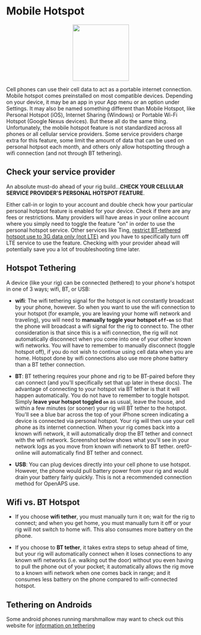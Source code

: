 # Mobile Hotspot

<p align="center">
<img src="../img/watch.png" width="150">
</p>

Cell phones can use their cell data to act as a portable internet connection.  Mobile hotspot comes preinstalled on most compatible devices. Depending on your device, it may be an app in your App menu or an option under Settings. It may also be named something different than Mobile Hotspot, like Personal Hotspot (iOS), Internet Sharing (Windows) or Portable Wi-Fi Hotspot (Google Nexus devices). But these all do the same thing.  Unfortunately, the mobile hotspot feature is not standardized across all phones or all cellular service providers.  Some service providers charge extra for this feature, some limit the amount of data that can be used on personal hotpsot each month, and others only allow hotspotting through a wifi connection (and not through BT tethering).  

## Check your service provider

An absolute must-do ahead of your rig build...**CHECK YOUR CELLULAR SERVICE PROVIDER'S PERSONAL HOTSPOT FEATURE**.

Either call-in or login to your account and double check how your particular personal hotpsot feature is enabled for your device.  Check if there are any fees or restrictions.  Many providers will have areas in your online account where you simply need to toggle the feature "on" in order to use the personal hotspot service.  Other services like Ting, [restrict BT-tethered hotspot use to 3G data only (not LTE)](https://help.ting.com/hc/en-us/articles/205422068-FAQ-Tethering-and-Personal-Hotspots-) and you have to specifically turn off LTE service to use the feature.  Checking with your provider ahead will potentially save you a lot of troubleshooting time later.

## Hotspot Tethering

A device (like your rig) can be connected (tethered) to your phone's hotspot in one of 3 ways; wifi, BT, or USB:

* **wifi**:  The wifi tethering signal for the hotspot is not constantly broadcast by your phone, however.  So when you want to use the wifi connection to your hotspot (for example, you are leaving your home wifi network and traveling), you will need to **manually toggle your hotspot `off-on`** so that the phone will broadcast a wifi signal for the rig to connect to.  The other consideration is that since this is a wifi connection, the rig will not automatically disconnect when you come into one of your other known wifi networks.  You will have to remember to manually disconnect (toggle hotspot off), if you do not wish to continue using cell data when you are home.  Hotspot done by wifi connections also use more phone battery than a BT tether connection.

* **BT**:  BT tethering requires your phone and rig to be BT-paired before they can connect (and you'll specifically set that up later in these docs).  The advantage of connecting to your hotspot via BT tether is that it will happen automatically.  You do not have to remember to toggle hotspot.  Simply **leave your hotspot toggled `on`** as usual, leave the house, and within a few minutes (or sooner) your rig will BT tether to the hotspot.  You'll see a blue bar across the top of your iPhone screen indicating a device is connected via personal hotspot. Your rig will then use your cell phone as its internet connection.  When your rig comes back into a known wifi network, it will automatically drop the BT tether and connect with the wifi network.  Screenshot below shows what you'll see in your network logs as you move from known wifi network to BT tether.  oref0-online will automatically find BT tether and connect.

* **USB**: You can plug devices directly into your cell phone to use hotspot.  However, the phone would pull battery power from your rig and would drain your battery fairly quickly.  This is not a recommended connection method for OpenAPS use.

## Wifi vs. BT Hotspot

* If you choose **wifi tether**, you must manually turn it on; wait for the rig to connect; and when you get home, you must manually turn it off or your rig will not switch to home wifi. This also consumes more battery on the phone.

* If you choose to **BT tether**, it takes extra steps to setup ahead of time, but your rig will automatically connect when it loses connections to any known wifi networks (i.e. walking out the door) without you even having to pull the phone out of your pocket; it automatically allows the rig move to a known wifi network when one comes back in range; and it consumes less battery on the phone compared to wifi-connected hotspot.

## Tethering on Androids

Some android phones running marshmallow may want to check out this website for [information on tethering](http://techiezlounge.com/enable-tethering-android-6-0-marshmallow/)
